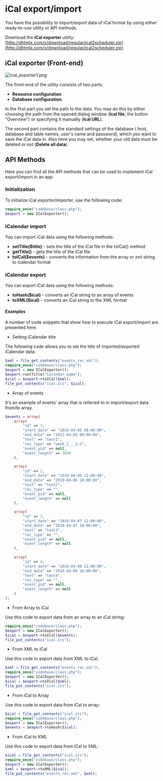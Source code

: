 
 iCal export/import 
==============

You have the possibility to import/export data of iCal format by using either ready-to-use utility or API methods. 

Download the **iCal exporter** utility:
[http://dhtmlx.com/x/download/regular/ical2scheduler.zip](http://dhtmlx.com/x/download/regular/ical2scheduler.zip)

 iCal exporter (Front-end) 
--------------------------------------

![ical_exporter1.png](ical_exporter1.png)

The front-end of the utility consists of two parts:

- **Resource configuration** 
- **Database configuration**.

In the first part you set the path to the data. You may do this by either choosing the path from the opened dialog window (**Ical file**, the button "Overview") or specifying it manually (**Ical URL**).
  
  
The second part contains the standard settings of the database ( host, database and table names, user's name and password), which you want to save the iCal data in. Also here you may set, whether your old data must be deleted or not (**Delete all data**).

 API Methods 
----------------------------------------
Here you can find all the API methods that can be used to implement iCal export/import in an app.
 
### Initialization 

To initialize iCal exporter/importer, use the following code:


~~~php
require_once("codebase/class.php");
$export = new ICalExporter();

~~~




### iCalendar import

You can import iCal data using the following methods:

- **setTitle($title)** - sets the title of the iCal file in the toICal() method
- **getTitle()** - gets the title of the iCal file
- **toICal($events)** -  converts the information from the array or xml string to icalendar format

### iCalendar export 

You can export iCal data using the following methods:

- **toHash($ical)** - converts an iCal string to an array of events
- **toXML($ical)** - converts an iCal string to the XML format


#### Examples 
A number of code snippets that show how to execute iCal export/import are presented here.


+ Setting iCalendar title 

The following code allows you to set the title of imported/exported iCalendar data.

~~~php
$xml = file_get_contents("events_rec.xml");
require_once("codebase/class.php");
$export = new ICalExporter();
$export->setTitle("Calendar name");
$ical = $export->toICal($xml);
file_put_contents("ical.ics", $ical);

~~~




+ Array of events

It's an example of events' array that is referred to in import/export data from/to array.


~~~php
$events = array(
	array(
		"id" => 1,
		"start_date" => "2010-04-05 08:00:00",
		"end_date" => "2012-04-09 09:00:00",
		"text" => "text1",
		"rec_type" => "week_2___3,5",
		"event_pid" => null,
		"event_length" => 3600
	),

	array(
		"id" => 2,
		"start_date" => "2010-04-06 12:00:00",
		"end_date" => "2010-04-06 18:00:00",
		"text" => "text2",
		"rec_type" => "",
		"event_pid" => null,
		"event_length" => null
	),

	array(
		"id" => 3,
		"start_date" => "2010-04-07 12:00:00",
		"end_date" => "2010-04-07 18:00:00",
		"text" => "text3",
		"rec_type" => "",
		"event_pid" => null,
		"event_length" => null
	),

	array(
		"id" => 4,
		"start_date" => "2010-04-08 12:00:00",
		"end_date" => "2010-04-08 18:00:00",
		"text" => "text4",
		"rec_type" => "",
		"event_pid" => null,
		"event_length" => null
	)
);

~~~




+ From Array to iCal 

Use this code to export data from an array to an iCal string:

~~~php
require_once("codebase/class.php");
$export = new ICalExporter();
$ical = $export->toICal($events);
file_put_contents("ical.ics");

~~~




+ From XML to iCal

Use this code to export data from XML to iCal:

~~~php
$xml = file_get_contents("events_rec.xml");
require_once("codebase/class.php");
$export = new ICalExporter();
$ical = $export->toICal($xml);
file_put_contents("ical.ics");

~~~




+ From iCal to Array

Use this code to export data from iCal to array:

~~~php
$ical = file_get_contents("ical.ics");
require_once("codebase/class.php");
$export = new ICalExporter();
$events = $export->toHash($ical);

~~~




+ From iCal to XML

Use this code to export data from iCal to XML:

~~~php
$ical = file_get_contents("ical.ics");
require_once("codebase/class.php");
$export = new ICalExporter();
$xml = $export->toXML($ical);
file_put_contents("events_rec.xml", $xml);

~~~
